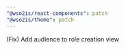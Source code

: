 ```yaml
---
"@wso2is/react-components": patch
"@wso2is/theme": patch
---
```


(Fix) Add audience to role creation view
